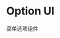 # Option UI

菜单选项组件

<script lang="ts" setup>
import DemoQuickOptions from '../../../src/components/QuickOptions/DemoQuickOptions.vue' 
</script>

<DemoQuickOptions />